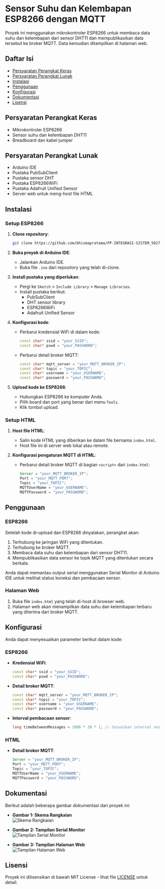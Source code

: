 # Sensor Suhu dan Kelembapan ESP8266 dengan MQTT

Proyek ini menggunakan mikrokontroler ESP8266 untuk membaca data suhu dan kelembapan dari sensor DHT11 dan mempublikasikan data tersebut ke broker MQTT. Data kemudian ditampilkan di halaman web.

## Daftar Isi

- [Persyaratan Perangkat Keras](#persyaratan-perangkat-keras)
- [Persyaratan Perangkat Lunak](#persyaratan-perangkat-lunak)
- [Instalasi](#instalasi)
- [Penggunaan](#penggunaan)
- [Konfigurasi](#konfigurasi)
- [Dokumentasi](#dokumentasi)
- [Lisensi](#lisensi)

## Persyaratan Perangkat Keras

- Mikrokontroler ESP8266
- Sensor suhu dan kelembapan DHT11
- Breadboard dan kabel jumper

## Persyaratan Perangkat Lunak

- Arduino IDE
- Pustaka PubSubClient
- Pustaka sensor DHT
- Pustaka ESP8266WiFi
- Pustaka Adafruit Unified Sensor
- Server web untuk meng-host file HTML

## Instalasi

### Setup ESP8266

1. **Clone repository**:

   ```bash
   git clone https://github.com/bhismapratama/FP-INTEGRASI-SISTEM_5027221005_5027221014.git
   ```

2. **Buka proyek di Arduino IDE**:

   - Jalankan Arduino IDE.
   - Buka file `.ino` dari repository yang telah di-clone.

3. **Install pustaka yang diperlukan**:

   - Pergi ke `Sketch` > `Include Library` > `Manage Libraries`.
   - Install pustaka berikut:
     - PubSubClient
     - DHT sensor library
     - ESP8266WiFi
     - Adafruit Unified Sensor

4. **Konfigurasi kode**:

   - Perbarui kredensial WiFi di dalam kode:
     ```cpp
     const char* ssid = "your_SSID";
     const char* pswd = "your_PASSWORD";
     ```
   - Perbarui detail broker MQTT:
     ```cpp
     const char* mqtt_server = "your_MQTT_BROKER_IP";
     const char* topic = "your_TOPIC";
     const char* username = "your_USERNAME";
     const char* password = "your_PASSWORD";
     ```

5. **Upload kode ke ESP8266**:
   - Hubungkan ESP8266 ke komputer Anda.
   - Pilih board dan port yang benar dari menu `Tools`.
   - Klik tombol upload.

### Setup HTML

1. **Host file HTML**:

   - Salin kode HTML yang diberikan ke dalam file bernama `index.html`.
   - Host file ini di server web lokal atau remote.

2. **Konfigurasi pengaturan MQTT di HTML**:
   - Perbarui detail broker MQTT di bagian `<script>` dari `index.html`:
     ```javascript
     Server = "your_MQTT_BROKER_IP";
     Port = "your_MQTT_PORT";
     Topic = "your_TOPIC";
     MQTTUserName = "your_USERNAME";
     MQTTPassword = "your_PASSWORD";
     ```

## Penggunaan

### ESP8266

Setelah kode di-upload dan ESP8266 dinyalakan, perangkat akan:

1. Terhubung ke jaringan WiFi yang ditentukan.
2. Terhubung ke broker MQTT.
3. Membaca data suhu dan kelembapan dari sensor DHT11.
4. Mempublikasikan data sensor ke topik MQTT yang ditentukan secara berkala.

Anda dapat memantau output serial menggunakan Serial Monitor di Arduino IDE untuk melihat status koneksi dan pembacaan sensor.

### Halaman Web

1. Buka file `index.html` yang telah di-host di browser web.
2. Halaman web akan menampilkan data suhu dan kelembapan terbaru yang diterima dari broker MQTT.

## Konfigurasi

Anda dapat menyesuaikan parameter berikut dalam kode:

### ESP8266

- **Kredensial WiFi**:
  ```cpp
  const char* ssid = "your_SSID";
  const char* pswd = "your_PASSWORD";
  ```
- **Detail broker MQTT**:
  ```cpp
  const char* mqtt_server = "your_MQTT_BROKER_IP";
  const char* topic = "your_TOPIC";
  const char* username = "your_USERNAME";
  const char* password = "your_PASSWORD";
  ```
- **Interval pembacaan sensor**:
  ```cpp
  long timeBetweenMessages = 1000 * 20 * 1; // Sesuaikan interval sesuai kebutuhan
  ```

### HTML

- **Detail broker MQTT**:
  ```javascript
  Server = "your_MQTT_BROKER_IP";
  Port = "your_MQTT_PORT";
  Topic = "your_TOPIC";
  MQTTUserName = "your_USERNAME";
  MQTTPassword = "your_PASSWORD";
  ```

## Dokumentasi

Berikut adalah beberapa gambar dokumentasi dari proyek ini:

- **Gambar 1: Skema Rangkaian**  
  ![Skema Rangkaian](URL_GAMBAR_1)

- **Gambar 2: Tampilan Serial Monitor**  
  ![Tampilan Serial Monitor](URL_GAMBAR_2)

- **Gambar 3: Tampilan Halaman Web**  
  ![Tampilan Halaman Web](URL_GAMBAR_3)

## Lisensi

Proyek ini dilisensikan di bawah MIT License - lihat file [LICENSE](LICENSE) untuk detail.
